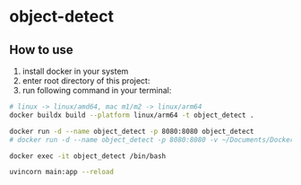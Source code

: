 # object-detect
 
## How to use

1. install docker in your system
2. enter root directory of this project:
3. run following command in your terminal:

```sh
# linux -> linux/amd64, mac m1/m2 -> linux/arm64
docker buildx build --platform linux/arm64 -t object_detect .

docker run -d --name object_detect -p 8080:8080 object_detect
# docker run -d --name object_detect -p 8080:8080 -v ~/Documents/Docker-Volumns/object-detect:/app  object_detect

docker exec -it object_detect /bin/bash

uvincorn main:app --reload

```
